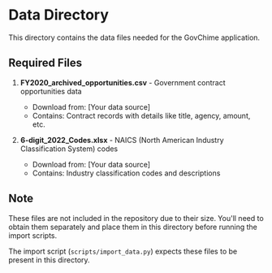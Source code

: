 # Data Directory

This directory contains the data files needed for the GovChime application.

## Required Files

1. **FY2020_archived_opportunities.csv** - Government contract opportunities data
   - Download from: [Your data source]
   - Contains: Contract records with details like title, agency, amount, etc.

2. **6-digit_2022_Codes.xlsx** - NAICS (North American Industry Classification System) codes
   - Download from: [Your data source]
   - Contains: Industry classification codes and descriptions

## Note

These files are not included in the repository due to their size. You'll need to obtain them separately and place them in this directory before running the import scripts.

The import script (`scripts/import_data.py`) expects these files to be present in this directory.